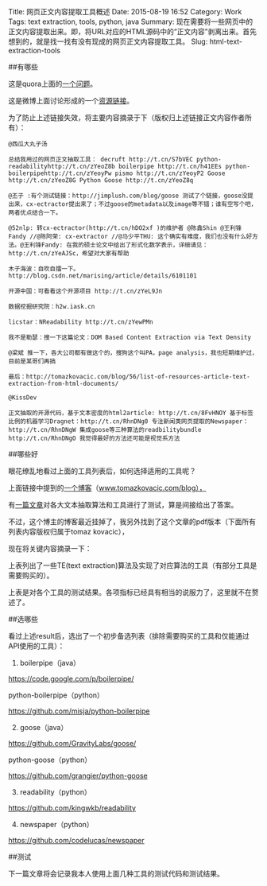 Title: 网页正文内容提取工具概述
Date: 2015-08-19 16:52
Category: Work
Tags: text extraction, tools, python, java
Summary: 现在需要将一些网页中的正文内容提取出来。即，将URL对应的HTML源码中的“正文内容”剥离出来。首先想到的，就是找一找有没有现成的网页正文内容提取工具。
Slug: html-text-extraction-tools

##有哪些

这是quora上面的[一个问题](http://www.quora.com/Whats-the-best-method-to-extract-article-text-from-HTML-documents "")。

这是微博上面讨论形成的一个[资源链接](http://www.zhizhihu.com/html/y2013/4202.html "")。

为了防止上述链接失效，将主要内容摘录于下（版权归上述链接正文内容作者所有）：

````
@西瓜大丸子汤

总结我用过的网页正文抽取工具： decruft http://t.cn/S7bVEC python-readabilityhttp://t.cn/zYeoZ8b boilerpipe http://t.cn/h41EEs python-boilerpipehttp://t.cn/zYeoyPw pismo http://t.cn/zYeoyP2 Goose http://t.cn/zYeoZ8G Python Goose http://t.cn/zYeoZ8q

@丕子 :有个测试链接：http://jimplush.com/blog/goose 测试了个链接，goose没提出来，cx-ectractor提出来了；不过goose的metadata以及image等不错；谁有空写个吧，两者优点结合一下。

@52nlp: 转cx-ectractor(http://t.cn/hDO2xf )的维护者 @陈鑫Shin @王利锋Fandy //@陈阿荣: cx-extractor //@马少平THU: 这个确实有难度，我们也没有什么好方法。@王利锋Fandy: 在我的硕士论文中给出了形式化数学表示，详细请见：http://t.cn/zYeAJSc，希望对大家有帮助

木子海波：自吹自擂一下。http://blog.csdn.net/marising/article/details/6101101

开源中国：可看看这个开源项目 http://t.cn/zYeL9Jn

数据挖掘研究院：h2w.iask.cn

licstar：NReadability http://t.cn/zYewPMn

我不是勒瑟：搜一下这篇论文：DOM Based Content Extraction via Text Density

@梁斌 推一下，各大公司都有做这个的，搜狗这个叫PA，page analysis，我也短期维护过，目前是某哥们再搞

最后：http://tomazkovacic.com/blog/56/list-of-resources-article-text-extraction-from-html-documents/

@KissDev

正文抽取的开源代码，基于文本密度的html2article: http://t.cn/8FvHNOY 基于标签比例的机器学习Dragnet：http://t.cn/RhnDNg0 专注新闻类网页提取的Newspaper：http://t.cn/RhnDNgW 集成goose等三种算法的readbilitybundle http://t.cn/RhnDNgO 我觉得最好的方法还可能是视觉系方法
````

##哪些好

眼花缭乱地看过上面的工具列表后，如何选择适用的工具呢？

上面链接中提到的[一个博客](www.tomazkovacic.com/blog "")（www.tomazkovacic.com/blog），

有[一篇文章](http://www.tomazkovacic.com/blog/122/evaluating-text-extraction-algorithms/ "")对各大文本抽取算法和工具进行了测试，算是间接给出了答案。

不过，这个博主的博客最近挂掉了，我另外找到了这个文章的pdf版本（下面所有列表内容版权归属于tomaz kovacic），

现在将关键内容摘录一下：



上表列出了一些TE(text extraction)算法及实现了对应算法的工具（有部分工具是需要购买的）。



上表是对各个工具的测试结果。各项指标已经具有相当的说服力了，这里就不在赘述了。

##选哪些

看过上述result后，选出了一个初步备选列表（排除需要购买的工具和仅能通过API使用的工具）：

1. boilerpipe（java）

https://code.google.com/p/boilerpipe/

python-boilerpipe（python）

 https://github.com/misja/python-boilerpipe

2. goose（java）

https://github.com/GravityLabs/goose/

python-goose（python）

https://github.com/grangier/python-goose

3. readability（python）

https://github.com/kingwkb/readability

4. newspaper（python）

https://github.com/codelucas/newspaper

##测试

下一篇文章将会记录我本人使用上面几种工具的测试代码和测试结果。